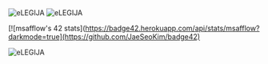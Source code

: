 <img align="center" src="https://github-readme-stats.vercel.app/api/top-langs/?username=eLEGIJA&layout=compact&hide=htm&theme=radical&hide_border=1&bg_color=0c1116&text_color=fb94a7" alt="eLEGIJA" />
<img align="center" src="https://github-readme-stats.vercel.app/api?username=eLEGIJA&show_icons=true&theme=radical&hide_border=1&bg_color=0c1116&text_color=fb94a7" alt="eLEGIJA" />

[![msafflow's 42 stats](https://badge42.herokuapp.com/api/stats/msafflow?darkmode=true](https://github.com/JaeSeoKim/badge42)

<p align="left"> <img src="https://komarev.com/ghpvc/?username=eLEGIJA" alt="eLEGIJA" /> </p>
